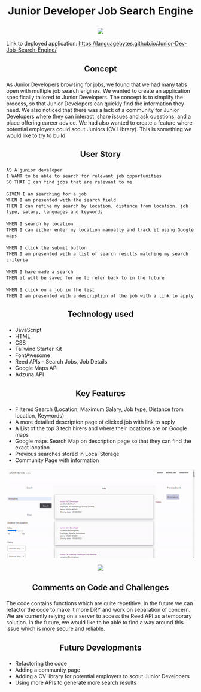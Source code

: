 # <p align = "center" > Junior Developer Job Search Engine </p>


 <p align="center">
  <img src="assets/screenshots/home-page-gif2.gif"/>
</p>


Link to deployed application: https://languagebytes.github.io/Junior-Dev-Job-Search-Engine/

## <p align="center"> Concept </p>

As Junior Developers browsing for jobs, we found that we had many tabs open with multiple job search engines. We wanted to create an application  specifically tailored to Junior Developers. The concept is to simplify the process, so that Junior Developers can quickly find the information they need. We also noticed that there was a lack of a community for Junior Developers where they can interact, share issues and ask questions, and a place offering career advice. We had also wanted to create a feature where potential employers could scout Juniors (CV Library). This is something we would like to try to build.


##  <p align="center"> User Story </p>

```
AS A junior developer
I WANT to be able to search for relevant job opportunities 
SO THAT I can find jobs that are relevant to me

GIVEN I am searching for a job
WHEN I am presented with the search field
THEN I can refine my search by location, distance from location, job type, salary, languages and keywords

WHEN I search by location
THEN I can either enter my location manually and track it using Google maps

WHEN I click the submit button
THEN I am presented with a list of search results matching my search criteria

WHEN I have made a search 
THEN it will be saved for me to refer back to in the future

WHEN I click on a job in the list
THEN I am presented with a description of the job with a link to apply
```

##  <p align="center"> Technology used </p>

- JavaScript 
- HTML 
- CSS 
- Tailwind Starter Kit
- FontAwesome
- Reed APIs - Search Jobs, Job Details
- Google Maps API
- Adzuna API


##  <p align="center"> Key Features </p>

- Filtered Search (Location, Maximum Salary, Job type, Distance from location, Keywords) 
- A more detailed description page of clicked job with link to apply
- A List of the top 3 tech hirers and where their locations are on Google maps
- Google maps Search Map on description page so that they can find the exact location
- Previous searches stored in Local Storage
- Community Page with information


 <p align="center">
  <img src="assets/screenshots/results-page-gif.gif"/>
</p>



 <p align="center">
  <img src="assets/screenshots/description-page-gif.gif"/>
</p>



##  <p align="center"> Comments on Code and Challenges </p>

The code contains functions which are quite repetitive. In the future we can refactor the code to make it more DRY and work on separation of concern. We are currently relying on a server to access the Reed API as a temporary solution. In the future, we would like to be able to find a way around this issue which is more secure and reliable.

##  <p align="center"> Future Developments </p>

- Refactoring the code
- Adding a community page
- Adding a CV library for potential employers to scout Junior Developers
- Using more APIs to generate more search results